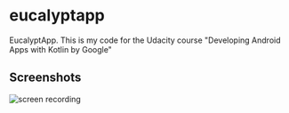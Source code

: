 # eucalyptapp
EucalyptApp. This is my code for the Udacity course "Developing Android Apps with Kotlin by Google"

## Screenshots

![screen recording](https://user-images.githubusercontent.com/10223577/87229665-4ce2a580-c3aa-11ea-82ef-729fe6bef8a9.gif)
